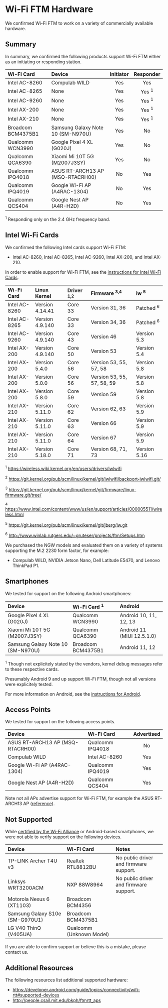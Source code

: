 # Wi-Fi FTM Hardware

We confirmed Wi-Fi FTM to work on a variety of commercially available hardware.

## Summary

In summary, we confirmed the following products support Wi-Fi FTM either as an initiating or responding station.

| Wi-Fi Card | Device | Initiator | Responder |
| :--- | :--- | :---: | :---: |
| Intel AC-8260 | Compulab WILD | Yes | Yes |
| Intel AC-8265 | None | Yes | Yes <sup>1 |
| Intel AC-9260 | None | Yes | Yes <sup>1 |
| Intel AX-200 | None | Yes | Yes <sup>1 |
| Intel AX-210 | None | Yes | Yes <sup>1 |
| Broadcom BCM4375B1 | Samsung Galaxy Note 10 (SM-N970U) | Yes | No |
| Qualcomm WCN3990 | Google Pixel 4 XL (G020J) | Yes | No |
| Qualcomm QCA6390 | Xiaomi Mi 10T 5G (M2007J3SY) | Yes | No |
| Qualcomm IPQ4018 | ASUS RT-ARCH13 AP (MSQ-RTACRH00) | No  | Yes |
| Qualcomm IPQ4019 | Google Wi-Fi AP (A4RAC-1304) | No | Yes |
| Qualcomm QCS404 | Google Nest AP (A4R-H2D) | No | Yes |

<sup>1</sup> Responding only on the 2.4 GHz frequency band.

## Intel Wi-Fi Cards

We confirmed the following Intel cards support Wi-Fi FTM:
- Intel AC-8260, Intel AC-8265, Intel AC-9260, Intel AX-200, and Intel AX-210.

In order to enable support for Wi-Fi FTM, see the [instructions for Intel Wi-Fi Cards](setup/INTEL.md). 

| Wi-Fi Card | Linux Kernel | Driver <sup>1,2 | Firmware <sup>3,4 | iw <sup>5 |
| :--- | :--- | :--- | :--- | :--- |
| Intel AC-8260 | Version 4.14.41 | Core 33 | Version 31, 36 | Patched <sup>6 |
| Intel AC-8265 | Version 4.9.140 | Core 33 | Version 34, 36 | Patched <sup>6 |
| Intel AC-9260 | Version 4.9.140 | Core 43 | Version 46 | Version 5.3 |
| Intel AX-200 | Version 4.9.140 | Core 50 | Version 53 | Version 5.4 |
| Intel AX-200 | Version 5.4.0 | Core 56 | Version 53, 55, 57, 58 | Version 5.8 |
| Intel AX-200 | Version 5.0.0 | Core 56 | Version 53, 55, 57, 58, 59 | Version 5.8 |
| Intel AX-200 | Version 5.8.0 | Core 59 | Version 59 | Version 5.8 |
| Intel AX-210 | Version 5.11.0 | Core 62 | Version 62, 63 | Version 5.9 |
| Intel AX-210 | Version 5.11.0 | Core 63 | Version 66 | Version 5.9 |
| Intel AX-210 | Version 5.11.0 | Core 64 | Version 67 | Version 5.9 |
| Intel AX-210 | Version 5.18.0 | Core 71 | Version 68, 71, 73 | Version 5.16 |

<sup>1</sup> https://wireless.wiki.kernel.org/en/users/drivers/iwlwifi

<sup>2</sup> https://git.kernel.org/pub/scm/linux/kernel/git/iwlwifi/backport-iwlwifi.git/

<sup>3</sup> https://git.kernel.org/pub/scm/linux/kernel/git/firmware/linux-firmware.git/tree/

<sup>4</sup> https://www.intel.com/content/www/us/en/support/articles/000005511/wireless.html

<sup>5</sup> https://git.kernel.org/pub/scm/linux/kernel/git/jberg/iw.git

<sup>6</sup> http://www.winlab.rutgers.edu/~gruteser/projects/ftm/Setups.htm

We purchased the NGW models and evaluated them on a variety of systems supporting the M.2 2230 form factor, for example:
- Compulab WILD, NVIDIA Jetson Nano, Dell Latitude E5470, and Lenovo ThinkPad P1.
  
## Smartphones

We tested for support on the following Android smartphones:

| Device | Wi-Fi Card <sup>1 | Android |
| :--- | :--- | :--- |
| Google Pixel 4 XL (G020J) | Qualcomm WCN3990 | Android 10, 11, 12, 13 |
| Xiaomi Mi 10T 5G (M2007J3SY) | Qualcomm QCA6390 | Android 11 (MIUI 12.5.1.0) |
| Samsung Galaxy Note 10 (SM-N970U) | Broadcom BCM4375B1 | Android 11, 12 |

<sup>1</sup> Though not explicitely stated by the vendors, kernel debug messages refer to these respective cards.

Presumably Android 9 and up support Wi-Fi FTM, though not all versions were explicitely tested.

For more information on Android, see the [instructions for Android](setup/ANDROID.md).

## Access Points

We tested for support on the following access points.
  
| Device | Wi-Fi Card | Advertised |
| :--- | :--- | :---: |
| ASUS RT-ARCH13 AP (MSQ-RTACRH00) | Qualcomm IPQ4018 | No |
| Compulab WILD | Intel AC-8260 | Yes |
| Google Wi-Fi AP (A4RAC-1304) | Qualcomm IPQ4019 | Yes |
| Google Nest AP (A4R-H2D) | Qualcomm QCS404 | Yes |

Note not all APs advertise support for Wi-Fi FTM, for example the ASUS RT-ARCH13 AP ([reference](http://people.csail.mit.edu/bkph/ftmrtt_aps)).

## Not Supported
  
While [certified by the Wi-Fi Alliance](https://www.wi-fi.org/product-finder-results?sort_by=default&sort_order=desc&certifications=540) or Android-based smartphones, we were not able to verify support on the following devices.

| Device | Wi-Fi Card | Notes |
| :--- | :--- | :--- |
| TP-LINK Archer T4U v3 | Realtek RTL8812BU | No public driver and firmware support. |
| Linksys WRT3200ACM | NXP 88W8964 | No public driver and firmware support. |
| Motorola Nexus 6 (XT1103) | Broadcom BCM4356 | |
| Samsung Galaxy S10e (SM-G970U1) | Broadcom BCM4375B1 | |
| LG V40 ThinQ (V405UA) | Qualcomm (Unknown Model) | |

If you are able to confirm support or believe this is a mistake, please contact us.

## Additional Resources
The following resources list additional supported hardware:
- https://developer.android.com/guide/topics/connectivity/wifi-rtt#supported-devices
- http://people.csail.mit.edu/bkph/ftmrtt_aps
